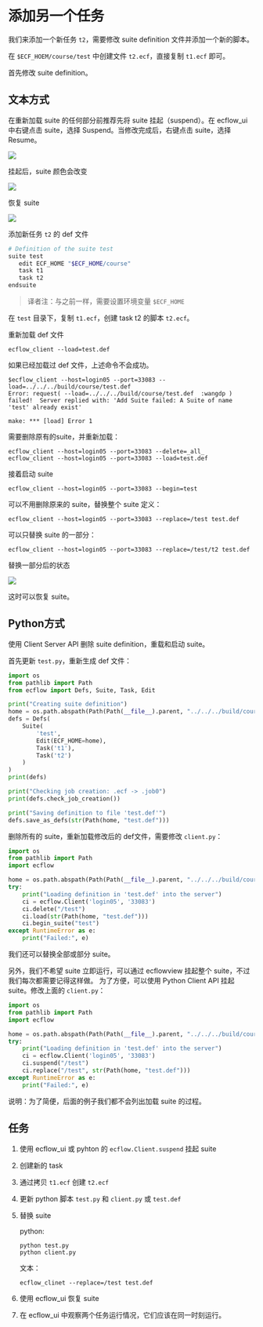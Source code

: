 # 添加另一个任务

我们来添加一个新任务 `t2`，需要修改 suite definition 文件并添加一个新的脚本。

在 `$ECF_HOEM/course/test` 中创建文件 `t2.ecf`，直接复制 `t1.ecf` 即可。

首先修改 suite definition。

## 文本方式

在重新加载 suite 的任何部分前推荐先将 suite 挂起（suspend）。在 ecflow_ui 中右键点击 suite，选择 Suspend。当修改完成后，右键点击 suite，选择 Resume。

![](./asset/ecflowui_suspend_suite.png)

挂起后，suite 颜色会改变

![](./asset/ecflowui_suspend_suite_node.png)

恢复 suite

![](./asset/ecflowui_resume_suite.png)

添加新任务 `t2` 的 def 文件

```bash
# Definition of the suite test
suite test
   edit ECF_HOME "$ECF_HOME/course"
   task t1
   task t2
endsuite
```

> 译者注：与之前一样，需要设置环境变量 `$ECF_HOME`

在 `test` 目录下，复制 `t1.ecf`，创建 task t2 的脚本 `t2.ecf`。

重新加载 def 文件

```
ecflow_client --load=test.def
```

如果已经加载过 def 文件，上述命令不会成功。

```
$ecflow_client --host=login05 --port=33083 --load=../../../build/course/test.def
Error: request( --load=../../../build/course/test.def  :wangdp ) failed!  Server replied with: 'Add Suite failed: A Suite of name 'test' already exist'

make: *** [load] Error 1

```

需要删除原有的suite，并重新加载：

```
ecflow_client --host=login05 --port=33083 --delete=_all_
ecflow_client --host=login05 --port=33083 --load=test.def
```

接着启动 suite

```
ecflow_client --host=login05 --port=33083 --begin=test
```

可以不用删除原来的 suite，替换整个 suite 定义：

```
ecflow_client --host=login05 --port=33083 --replace=/test test.def
```

可以只替换 suite 的一部分：

```
ecflow_client --host=login05 --port=33083 --replace=/test/t2 test.def
```

替换一部分后的状态

![](./asset/ecflowui_load_begin.png)

这时可以恢复 suite。

## Python方式

使用 Client Server API 删除 suite definition，重载和启动 suite。

首先更新 `test.py`，重新生成 def 文件：

```py
import os
from pathlib import Path
from ecflow import Defs, Suite, Task, Edit

print("Creating suite definition")
home = os.path.abspath(Path(Path(__file__).parent, "../../../build/course"))
defs = Defs(
    Suite(
        'test',
        Edit(ECF_HOME=home),
        Task('t1'),
        Task('t2')
    )
)
print(defs)

print("Checking job creation: .ecf -> .job0")
print(defs.check_job_creation())

print("Saving definition to file 'test.def'")
defs.save_as_defs(str(Path(home, "test.def")))

```

删除所有的 suite，重新加载修改后的 def文件，需要修改 `client.py`：

```py
import os
from pathlib import Path
import ecflow

home = os.path.abspath(Path(Path(__file__).parent, "../../../build/course"))
try:
    print("Loading definition in 'test.def' into the server")
    ci = ecflow.Client('login05', '33083')
    ci.delete("/test")
    ci.load(str(Path(home, "test.def")))
    ci.begin_suite("test")
except RuntimeError as e:
    print("Failed:", e)
```


我们还可以替换全部或部分 suite。

另外，我们不希望 suite 立即运行，可以通过 ecflowview 挂起整个 suite，不过我们每次都需要记得这样做。
为了方便，可以使用 Python Client API 挂起 suite。修改上面的 `client.py`：

```py
import os
from pathlib import Path
import ecflow

home = os.path.abspath(Path(Path(__file__).parent, "../../../build/course"))
try:
    print("Loading definition in 'test.def' into the server")
    ci = ecflow.Client('login05', '33083')
    ci.suspend("/test")
    ci.replace("/test", str(Path(home, "test.def")))
except RuntimeError as e:
    print("Failed:", e)
```

说明：为了简便，后面的例子我们都不会列出加载 suite 的过程。

## 任务


1. 使用 ecflow_ui 或 pyhton 的 `ecflow.Client.suspend` 挂起 suite
2. 创建新的 task
3. 通过拷贝 `t1.ecf` 创建 `t2.ecf`
4. 更新 python 脚本 `test.py` 和 `client.py` 或 `test.def`
5. 替换 suite

    python:
    
    ```
    python test.py
    python client.py
    ```

    文本：

    ```
    ecflow_clinet --replace=/test test.def
    ```

6. 使用 ecflow_ui 恢复 suite
7. 在 ecflow_ui 中观察两个任务运行情况，它们应该在同一时刻运行。
